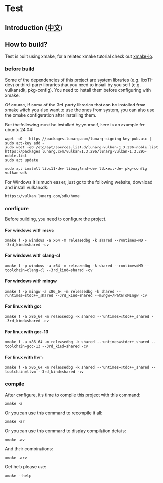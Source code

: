 # Test

## Introduction ([中文](/README_zh.md))

## How to build?
Test is built using xmake, for a related xmake tutorial check out [xmake-io](https://xmake.io/).

### before build

Some of the dependencies of this project are system libraries (e.g. libx11-dev) or third-party libraries that you need to install by yourself (e.g. vulkansdk, pkg-config). You need to install them before configuring with xmake.

Of course, if some of the 3rd-party libraries that can be installed from xmake witch you also want to use the ones from system, you can also use the xmake configuration after installing them.

But the following must be installed by yourself, here is an example for ubuntu 24.04:
```
wget -qO - https://packages.lunarg.com/lunarg-signing-key-pub.asc | sudo apt-key add -
sudo wget -qO /etc/apt/sources.list.d/lunarg-vulkan-1.3.296-noble.list https://packages.lunarg.com/vulkan/1.3.296/lunarg-vulkan-1.3.296-noble.list
sudo apt update

sudo apt install libx11-dev libwayland-dev libxext-dev pkg-config vulkan-sdk
```
For Windows it is much easier, just go to the following website, download and install vulkansdk:
```
https://vulkan.lunarg.com/sdk/home
```

### configure

Before building, you need to configure the project.

#### For windows with msvc
```
xmake f -p windows -a x64 -m releasedbg -k shared --runtimes=MD --3rd_kind=shared -cv
```
#### For windows with clang-cl
```
xmake f -p windows -a x64 -m releasedbg -k shared --runtimes=MD --toolchain=clang-cl --3rd_kind=shared -cv
```
#### For windows with mingw
```
xmake f -p mingw -a x86_64 -m releasedbg -k shared --runtimes=stdc++_shared --3rd_kind=shared --mingw=/PathToMingw -cv
```
#### For linux with gcc
```
xmake f -a x86_64 -m releasedbg -k shared --runtimes=stdc++_shared --3rd_kind=shared -cv
```
#### For linux with gcc-13
```
xmake f -a x86_64 -m releasedbg -k shared --runtimes=stdc++_shared --toolchain=gcc-13 --3rd_kind=shared -cv
```
#### For linux with llvm
```
xmake f -a x86_64 -m releasedbg -k shared --runtimes=stdc++_shared --toolchain=llvm --3rd_kind=shared -cv
```

### compile

After configure, it's time to compile this project with this command:
```
xmake -a
```
Or you can use this command to recompile it all:
```
xmake -ar
```
Or you can use this command to display compilation details:
```
xmake -av
```
And their combinations:
```
xmake -arv
```
Get help please use:
```
xmake --help
```